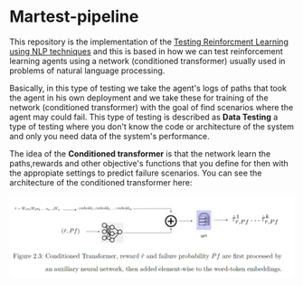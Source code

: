 # Martest-pipeline

This repository is the implementation of the [Testing Reinforcment Learning using NLP techniques](https://repositorio.uniandes.edu.co/entities/publication/80630919-0cd4-42bf-a52a-9b6803ac4209) and this is based in how we can test reinforcement learning agents using a network (conditioned transformer) usually used in problems of natural language processing. 

Basically, in this type of testing we take the agent's logs of paths that took the agent in his own deployment and we take these for training of the network (conditioned transformer) with the goal of find scenarios where the agent may could fail. This type of testing is described as **Data Testing** a type of testing where you don't know the code or architecture of the system and only you need data of the system's performance. 

The idea of the **Conditioned transformer** is that the network learn the paths,rewards and other objective's functions that you define for then with the appropiate settings to predict failure scenarios. You can see the architecture of the conditioned transformer here: 

![Conditioned Transformer](readme_docs/conditioned_transformer.png)
